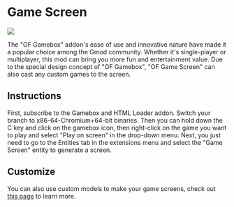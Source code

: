 # Game Screen

![](https://s2.loli.net/2024/01/27/KtTGRyVbZve1P4C.jpg)

The "OF Gamebox" addon's ease of use and innovative nature have made it a popular choice among the Gmod community. Whether it's single-player or multiplayer, this mod can bring you more fun and entertainment value. Due to the special design concept of "OF Gamebox", "OF Game Screen" can also cast any custom games to the screen.

## Instructions

First, subscribe to the Gamebox and HTML Loader addon. Switch your branch to x86-64-Chromium+64-bit binaries. Then you can hold down the C key and click on the gamebox icon, then right-click on the game you want to play and select "Play on screen" in the drop-down menu. Next, you just need to go to the Entities tab in the extensions menu and select the "Game Screen" entity to generate a screen.

## Customize

You can also use custom models to make your game screens, check out [this page](entity) to learn more.

